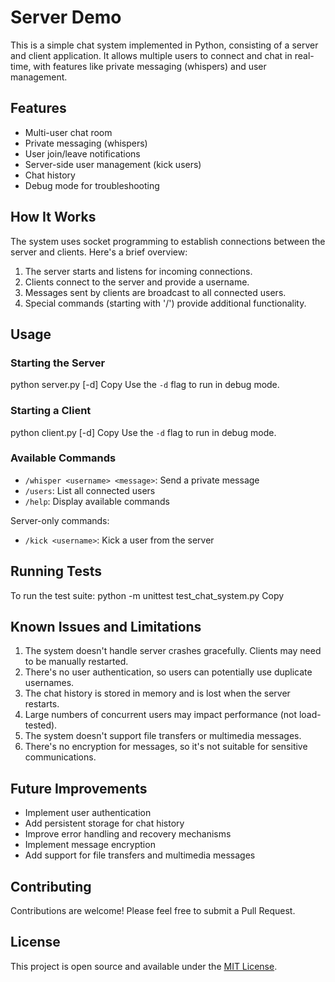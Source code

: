 # Server Demo

This is a simple chat system implemented in Python, consisting of a server and client application. It allows multiple users to connect and chat in real-time, with features like private messaging (whispers) and user management.

## Features

- Multi-user chat room
- Private messaging (whispers)
- User join/leave notifications
- Server-side user management (kick users)
- Chat history
- Debug mode for troubleshooting

## How It Works

The system uses socket programming to establish connections between the server and clients. Here's a brief overview:

1. The server starts and listens for incoming connections.
2. Clients connect to the server and provide a username.
3. Messages sent by clients are broadcast to all connected users.
4. Special commands (starting with '/') provide additional functionality.

## Usage

### Starting the Server
python server.py [-d]
Copy
Use the `-d` flag to run in debug mode.

### Starting a Client
python client.py [-d]
Copy
Use the `-d` flag to run in debug mode.

### Available Commands

- `/whisper <username> <message>`: Send a private message
- `/users`: List all connected users
- `/help`: Display available commands

Server-only commands:
- `/kick <username>`: Kick a user from the server

## Running Tests

To run the test suite:
python -m unittest test_chat_system.py
Copy
## Known Issues and Limitations

1. The system doesn't handle server crashes gracefully. Clients may need to be manually restarted.
2. There's no user authentication, so users can potentially use duplicate usernames.
3. The chat history is stored in memory and is lost when the server restarts.
4. Large numbers of concurrent users may impact performance (not load-tested).
5. The system doesn't support file transfers or multimedia messages.
6. There's no encryption for messages, so it's not suitable for sensitive communications.

## Future Improvements

- Implement user authentication
- Add persistent storage for chat history
- Improve error handling and recovery mechanisms
- Implement message encryption
- Add support for file transfers and multimedia messages

## Contributing

Contributions are welcome! Please feel free to submit a Pull Request.

## License

This project is open source and available under the [MIT License](LICENSE).
